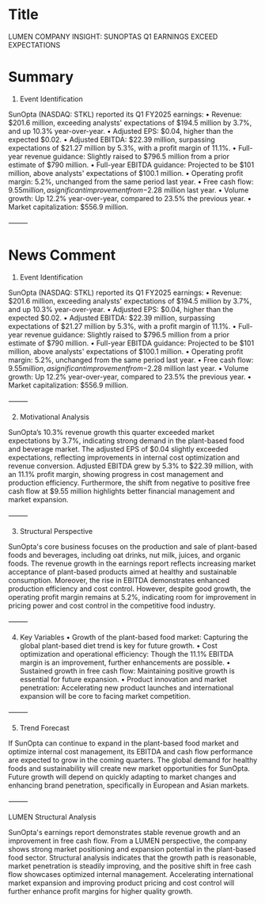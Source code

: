 # Title
LUMEN COMPANY INSIGHT: SUNOPTAS Q1 EARNINGS EXCEED EXPECTATIONS

# Summary
1. Event Identification

SunOpta (NASDAQ: STKL) reported its Q1 FY2025 earnings:
	•	Revenue: $201.6 million, exceeding analysts' expectations of $194.5 million by 3.7%, and up 10.3% year-over-year.
	•	Adjusted EPS: $0.04, higher than the expected $0.02.
	•	Adjusted EBITDA: $22.39 million, surpassing expectations of $21.27 million by 5.3%, with a profit margin of 11.1%.
	•	Full-year revenue guidance: Slightly raised to $796.5 million from a prior estimate of $790 million.
	•	Full-year EBITDA guidance: Projected to be $101 million, above analysts' expectations of $100.1 million.
	•	Operating profit margin: 5.2%, unchanged from the same period last year.
	•	Free cash flow: $9.55 million, a significant improvement from -$2.28 million last year.
	•	Volume growth: Up 12.2% year-over-year, compared to 23.5% the previous year.
	•	Market capitalization: $556.9 million.

⸻

# News Comment
1. Event Identification

SunOpta (NASDAQ: STKL) reported its Q1 FY2025 earnings:
	•	Revenue: $201.6 million, exceeding analysts' expectations of $194.5 million by 3.7%, and up 10.3% year-over-year.
	•	Adjusted EPS: $0.04, higher than the expected $0.02.
	•	Adjusted EBITDA: $22.39 million, surpassing expectations of $21.27 million by 5.3%, with a profit margin of 11.1%.
	•	Full-year revenue guidance: Slightly raised to $796.5 million from a prior estimate of $790 million.
	•	Full-year EBITDA guidance: Projected to be $101 million, above analysts' expectations of $100.1 million.
	•	Operating profit margin: 5.2%, unchanged from the same period last year.
	•	Free cash flow: $9.55 million, a significant improvement from -$2.28 million last year.
	•	Volume growth: Up 12.2% year-over-year, compared to 23.5% the previous year.
	•	Market capitalization: $556.9 million.

⸻

2. Motivational Analysis

SunOpta’s 10.3% revenue growth this quarter exceeded market expectations by 3.7%, indicating strong demand in the plant-based food and beverage market. The adjusted EPS of $0.04 slightly exceeded expectations, reflecting improvements in internal cost optimization and revenue conversion. Adjusted EBITDA grew by 5.3% to $22.39 million, with an 11.1% profit margin, showing progress in cost management and production efficiency. Furthermore, the shift from negative to positive free cash flow at $9.55 million highlights better financial management and market expansion.

⸻

3. Structural Perspective

SunOpta's core business focuses on the production and sale of plant-based foods and beverages, including oat drinks, nut milk, juices, and organic foods. The revenue growth in the earnings report reflects increasing market acceptance of plant-based products aimed at healthy and sustainable consumption. Moreover, the rise in EBITDA demonstrates enhanced production efficiency and cost control. However, despite good growth, the operating profit margin remains at 5.2%, indicating room for improvement in pricing power and cost control in the competitive food industry.

⸻

4. Key Variables
	•	Growth of the plant-based food market: Capturing the global plant-based diet trend is key for future growth.
	•	Cost optimization and operational efficiency: Though the 11.1% EBITDA margin is an improvement, further enhancements are possible.
	•	Sustained growth in free cash flow: Maintaining positive growth is essential for future expansion.
	•	Product innovation and market penetration: Accelerating new product launches and international expansion will be core to facing market competition.

⸻

5. Trend Forecast

If SunOpta can continue to expand in the plant-based food market and optimize internal cost management, its EBITDA and cash flow performance are expected to grow in the coming quarters. The global demand for healthy foods and sustainability will create new market opportunities for SunOpta. Future growth will depend on quickly adapting to market changes and enhancing brand penetration, specifically in European and Asian markets.

⸻

LUMEN Structural Analysis

SunOpta's earnings report demonstrates stable revenue growth and an improvement in free cash flow. From a LUMEN perspective, the company shows strong market positioning and expansion potential in the plant-based food sector. Structural analysis indicates that the growth path is reasonable, market penetration is steadily improving, and the positive shift in free cash flow showcases optimized internal management. Accelerating international market expansion and improving product pricing and cost control will further enhance profit margins for higher quality growth.
